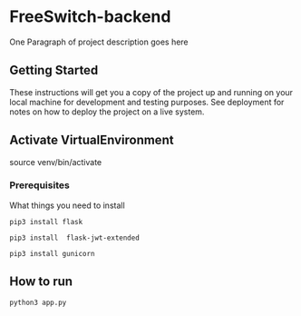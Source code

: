 # FreeSwitch-backend

One Paragraph of project description goes here  

## Getting Started

These instructions will get you a copy of the project up and running on your local machine for development and testing purposes. 
See deployment for notes on how to deploy the project on a live system.

## Activate VirtualEnvironment

source venv/bin/activate

### Prerequisites

What things you need to install

```
pip3 install flask

pip3 install  flask-jwt-extended

pip3 install gunicorn
```
## How to run

```
python3 app.py
```
